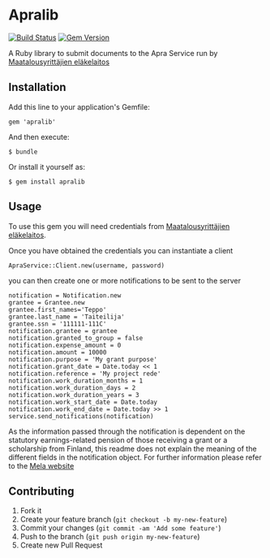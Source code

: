 # Apralib


[![Build Status](https://travis-ci.org/nessche/apralib.svg?branch=master)](https://travis-ci.org/nessche/apralib)
[![Gem Version](https://badge.fury.io/rb/apralib.svg)](http://badge.fury.io/rb/apralib)


A Ruby library to submit documents to the Apra Service run by [Maatalousyrittäjien eläkelaitos](http://www.mela.fi)

## Installation

Add this line to your application's Gemfile:

    gem 'apralib'

And then execute:

    $ bundle

Or install it yourself as:

    $ gem install apralib

## Usage

To use this gem you will need credentials from [Maatalousyrittäjien eläkelaitos](http://www.mela.fi).

Once you have obtained the credentials you can instantiate a client

    ApraService::Client.new(username, password)

you can then create one or more notifications to be sent to the server

    notification = Notification.new
    grantee = Grantee.new
    grantee.first_names='Teppo'
    grantee.last_name = 'Taiteilija'
    grantee.ssn = '111111-111C'
    notification.grantee = grantee
    notification.granted_to_group = false
    notification.expense_amount = 0
    notification.amount = 10000
    notification.purpose = 'My grant purpose'
    notification.grant_date = Date.today << 1
    notification.reference = 'My project rede'
    notification.work_duration_months = 1
    notification.work_duration_days = 2
    notification.work_duration_years = 3
    notification.work_start_date = Date.today
    notification.work_end_date = Date.today >> 1
    service.send_notifications(notification)

As the information passed through the notification is dependent on the statutory earnings-related pension of those receiving
a grant or a scholarship from Finland, this readme does not explain the meaning of the different fields in the notification
object. For further information please refer to the [Mela website](http://www.mela.fi)


## Contributing

1. Fork it
2. Create your feature branch (`git checkout -b my-new-feature`)
3. Commit your changes (`git commit -am 'Add some feature'`)
4. Push to the branch (`git push origin my-new-feature`)
5. Create new Pull Request
